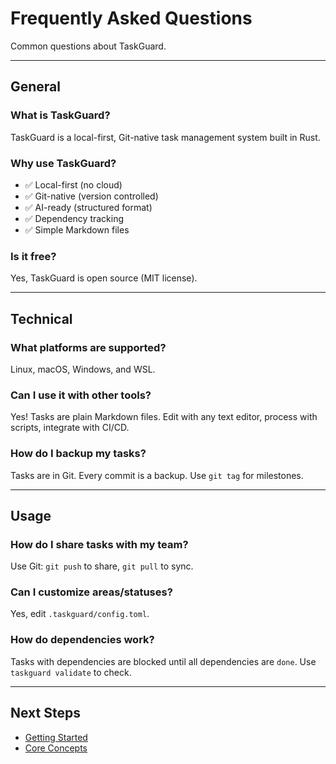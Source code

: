# Frequently Asked Questions

Common questions about TaskGuard.

---

## General

### What is TaskGuard?
TaskGuard is a local-first, Git-native task management system built in Rust.

### Why use TaskGuard?
- ✅ Local-first (no cloud)
- ✅ Git-native (version controlled)
- ✅ AI-ready (structured format)
- ✅ Dependency tracking
- ✅ Simple Markdown files

### Is it free?
Yes, TaskGuard is open source (MIT license).

---

## Technical

### What platforms are supported?
Linux, macOS, Windows, and WSL.

### Can I use it with other tools?
Yes! Tasks are plain Markdown files. Edit with any text editor, process with scripts, integrate with CI/CD.

### How do I backup my tasks?
Tasks are in Git. Every commit is a backup. Use `git tag` for milestones.

---

## Usage

### How do I share tasks with my team?
Use Git: `git push` to share, `git pull` to sync.

### Can I customize areas/statuses?
Yes, edit `.taskguard/config.toml`.

### How do dependencies work?
Tasks with dependencies are blocked until all dependencies are `done`. Use `taskguard validate` to check.

---

## Next Steps

- [Getting Started](getting-started/installation.md)
- [Core Concepts](core-concepts/task-structure.md)
